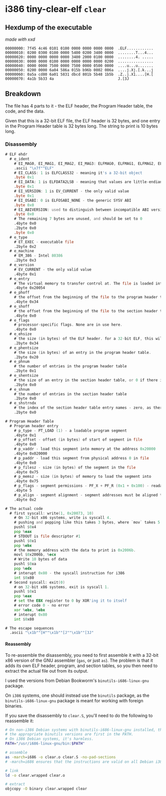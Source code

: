 # i386 tiny-clear-elf `clear`

## Hexdump of the executable

*made with xxd*

```xxd
00000000: 7f45 4c46 0101 0100 0000 0000 0000 0000  .ELF............
00000010: 0200 0300 0100 0000 5400 0200 3400 0000  ........T...4...
00000020: 0000 0000 0000 0000 3400 2000 0100 0000  ........4. .....
00000030: 0000 0000 0100 0000 0000 0000 0000 0200  ................
00000040: 0000 0000 7500 0000 7500 0000 0500 0000  ....u...u.......
00000050: 0200 0000 6a04 586a 015b b96b 0002 006a  ....j.Xj.[.k...j
00000060: 0a5a cd80 6a01 5831 dbcd 801b 5b48 1b5b  .Z..j.X1....[H.[
00000070: 4a1b 5b33 4a                             J.[3J
```

## Breakdown

The file has 4 parts to it - the ELF header, the Program Header table, the code, and the data.

Given that this is a 32-bit ELF file, the ELF header is 32 bytes, and one entry in the Program Header table is 32 bytes long. The string to print is 10 bytes long.

### Disassembly

```asm
# ELF ehdr
  # e_ident
    # EI_MAG0, EI_MAG1, EI_MAG2, EI_MAG3: ELFMAG0, ELFMAG1, ELFMAG2, ELFMAG3 - the ELF magic number
    .ascii "\x7f""ELF"
    # EI_CLASS: 1 is ELFCLASS32 - meaning it's a 32-bit object
    .byte 0x1
    # EI_DATA: 1 is ELFDATA2LSB - meaning that values are little-endian encoded
    .byte 0x1
    # EI_VERSION: 1 is EV_CURRENT - the only valid value
    .byte 0x1
    # EI_OSABI: 0 is ELFOSABI_NONE - the generic SYSV ABI
    .byte 0x0
    # EI_ABIVERSION: used to distinguish between incompatible ABI versions. Unused for the SYSV ABI
    .byte 0x0
    # The remaining 7 bytes are unused, and should be set to 0
    .4byte 0x0
    .2byte 0x0
    .byte 0x0
  # e_type
    # ET_EXEC - executable file
    .2byte 0x2
  # e_machine
    # EM_386 - Intel 80386
    .2byte 0x3
  # e_version
    # EV_CURRENT - the only valid value
    .4byte 0x1
  # e_entry
    # The virtual memory to transfer control at. The file is loaded into memory address 0x20000, and the code starts 0x54 bytes into the file
    .4byte 0x20054
  # e_phoff
    # the offset from the beginning of the file to the program header table
    .4byte 0x34
  # e_shoff
    # the offset from the beginning of the file to the section header table - zero, as there is no section header table
    .4byte 0x0
  # e_flags
    # processor-specific flags. None are in use here.
    .4byte 0x0
  # e_ehsize
    # the size (in bytes) of the ELF header. for a 32-bit ELF, this will always be 52
    .2byte 0x34
  # e_phentsize
    # the size (in bytes) of an entry in the program header table.
    .2byte 0x20
  # e_phnum
    # the number of entries in the program header table
    .2byte 0x1
  # e_shentsize
    # the size of an entry in the section header table, or 0 if there is no section header table
    .2byte 0x0
  # e_shnum
    # the number of entries in the section header table
    .2byte 0x0
  # e_shstrndx
    # the index of the section header table entry names - zero, as there is no section header table
    .2byte 0x0

# Program Header Table
  # Program header entry
    # p_type - PT_LOAD (1) - a loadable program segment
    .4byte 0x1
    # p_offset - offset (in bytes) of start of segment in file
    .4byte 0x0
    # p_vaddr - load this segment into memory at the address 0x20000
    .4byte 0x020000
    # p_paddr - load this segment from physical address 0 in file
    .4byte 0x0
    # p_filesz - size (in bytes) of the segment in the file
    .4byte 0x75
    # p_memsz - size (in bytes) of memory to load the segment into
    .4byte 0x75
    # p_flags - segment permissions - PF_X + PF_R (0x1 + 0x100) - readable and executable
    .4byte 5
    # p_align - segment alignment - segment addresses must be aligned to multiples of this value
    .4byte 0x2

# The actual code
  # first syscall: write(1, 0x20073, 10)
    # On 32-bit x86 systems, write is syscall 4.
    # pushing and popping like this takes 3 bytes, where `mov` takes 5
    pushl $0x4
    pop %eax
    # STDOUT is file descriptor #1
    pushl $0x1
    pop %ebx
    # the memory address with the data to print is 0x2006b.
    movl $0x2006b, %ecx
    # Write 10 bytes of data
    pushl $0xa
    pop %edx
    # interupt 0x80 - the syscall instruction for i386
    int $0x80
  # Second syscall: exit(0)
    # on 32-bit x86 systems, exit is syscall 1.
    pushl $0x1
    pop %eax
    # set the EBX register to 0 by XOR'ing it to itself
    # error code 0 - no error
    xor %ebx, %ebx
    # interupt 0x80
    int $0x80

# The escape sequences
  .ascii "\x1b""[H""\x1b""[J""\x1b""[3J"
```

#### Reassembly

To re-assemble the disassembly, you need to first assemble it with a 32-bit x86 version of the GNU assembler (`gas`, or just `as`). The problem is that it adds its own ELF header, program, and section tables, so you then need to extract the actual file out from its output.

I used the versions from Debian Bookworm's `binutils-i686-linux-gnu` package.

On `i386` systems, one should instead use the `binutils` package, as the `binutils-i686-linux-gnu` package is meant for working with foreign binaries.

If you save the disassembly to `clear.S`, you'll need to do the following to reassemble it:

```sh
# On non-i386 Debian systems with binutils-i686-linux-gnu installed, this will ensure
# the appropriate binutils versions are first in the PATH.
# On i386 Debian systems, it's harmless.
PATH="/usr/i686-linux-gnu/bin:$PATH"

# assemble
as -march=i686 -o clear.o clear.S -no-pad-sections
# -march=i686 ensures that the instructions are valid on all Debian i386 systems

# link
ld -o clear.wrapped clear.o

# extract
objcopy -O binary clear.wrapped clear
```
